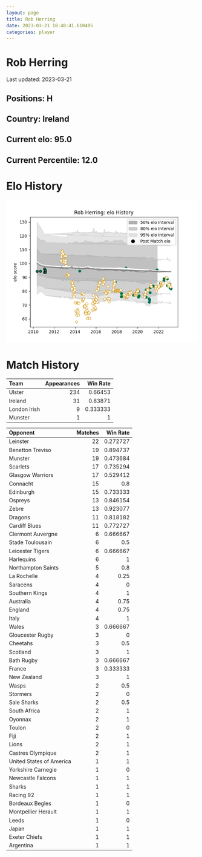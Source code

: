 ```yaml
---  
layout: page  
title: Rob Herring  
date: 2023-03-21 18:40:41.610405  
categories: player  
---
```

# Rob Herring


Last updated: 2023-03-21
## Positions: H

## Country: Ireland

## Current elo: 95.0

## Current Percentile: 12.0

# Elo History


![elo history](history_RobHerring.png)
# Match History


| Team         |   Appearances |   Win Rate |
|:-------------|--------------:|-----------:|
| Ulster       |           234 |   0.66453  |
| Ireland      |            31 |   0.83871  |
| London Irish |             9 |   0.333333 |
| Munster      |             1 |   1        |

| Opponent                 |   Matches |   Win Rate |
|:-------------------------|----------:|-----------:|
| Leinster                 |        22 |   0.272727 |
| Benetton Treviso         |        19 |   0.894737 |
| Munster                  |        19 |   0.473684 |
| Scarlets                 |        17 |   0.735294 |
| Glasgow Warriors         |        17 |   0.529412 |
| Connacht                 |        15 |   0.8      |
| Edinburgh                |        15 |   0.733333 |
| Ospreys                  |        13 |   0.846154 |
| Zebre                    |        13 |   0.923077 |
| Dragons                  |        11 |   0.818182 |
| Cardiff Blues            |        11 |   0.772727 |
| Clermont Auvergne        |         6 |   0.666667 |
| Stade Toulousain         |         6 |   0.5      |
| Leicester Tigers         |         6 |   0.666667 |
| Harlequins               |         6 |   1        |
| Northampton Saints       |         5 |   0.8      |
| La Rochelle              |         4 |   0.25     |
| Saracens                 |         4 |   0        |
| Southern Kings           |         4 |   1        |
| Australia                |         4 |   0.75     |
| England                  |         4 |   0.75     |
| Italy                    |         4 |   1        |
| Wales                    |         3 |   0.666667 |
| Gloucester Rugby         |         3 |   0        |
| Cheetahs                 |         3 |   0.5      |
| Scotland                 |         3 |   1        |
| Bath Rugby               |         3 |   0.666667 |
| France                   |         3 |   0.333333 |
| New Zealand              |         3 |   1        |
| Wasps                    |         2 |   0.5      |
| Stormers                 |         2 |   0        |
| Sale Sharks              |         2 |   0.5      |
| South Africa             |         2 |   1        |
| Oyonnax                  |         2 |   1        |
| Toulon                   |         2 |   0        |
| Fiji                     |         2 |   1        |
| Lions                    |         2 |   1        |
| Castres Olympique        |         2 |   1        |
| United States of America |         1 |   1        |
| Yorkshire Carnegie       |         1 |   0        |
| Newcastle Falcons        |         1 |   1        |
| Sharks                   |         1 |   1        |
| Racing 92                |         1 |   1        |
| Bordeaux Begles          |         1 |   0        |
| Montpellier Herault      |         1 |   1        |
| Leeds                    |         1 |   0        |
| Japan                    |         1 |   1        |
| Exeter Chiefs            |         1 |   1        |
| Argentina                |         1 |   1        |